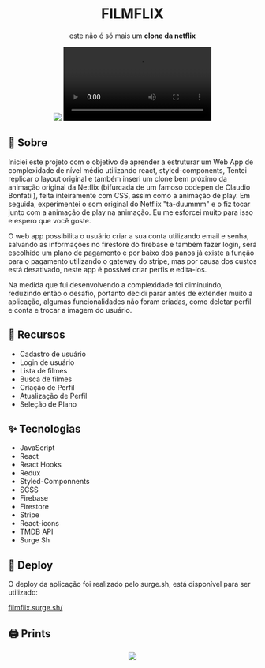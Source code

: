 <div align="center">
<h1>FILMFLIX</h1>
  <p> este não é só mais um <strong>clone da netflix</strong> </p>
 </div>
<div align="center">
  <img src="https://user-images.githubusercontent.com/80063365/156101769-1b113876-e767-463e-93bb-7a1a437b5912.jpg" />
  <video src="https://user-images.githubusercontent.com/80063365/156107914-aef9696d-3cfb-4069-87a1-cf4ae9f467a5.mp4" />
</div>

## :dart: Sobre

<p>Iniciei este projeto com o objetivo de aprender a estruturar um Web App de complexidade de nível médio utilizando react, styled-components, Tentei replicar o layout original e também inseri um clone bem próximo da animação original da Netflix (bifurcada de um famoso codepen de Claudio Bonfati ), feita inteiramente com CSS, assim como a animação de play. Em seguida, experimentei o som original do Netflix "ta-duummm" e o fiz tocar junto com a animação de play na animação.
Eu me esforcei muito para isso e espero que você goste.</p>

<p>O web app possibilita o usuário criar a sua conta utilizando email e senha, salvando as informações no firestore do firebase e também fazer login, será escolhido um plano de pagamento e por baixo dos panos já existe a função para o pagamento utilizando o gateway do stripe, mas por causa dos custos está desativado, neste app é possivel criar perfis e edita-los.</p>
<p> Na medida que fui desenvolvendo a complexidade foi diminuindo, reduzindo então o desafio, portanto decidi parar antes de extender muito a aplicação, algumas funcionalidades não foram criadas, como deletar perfil e conta e trocar a imagem do usuário.</p>

## :tophat: Recursos
<ul>
  <li>Cadastro de usuário</li>
  <li>Login de usuário</li>
  <li>Lista de filmes</li>
  <li>Busca de filmes</li>
  <li>Criação de Perfil</li>
  <li>Atualização de Perfil</li>
  <li>Seleção de Plano</li>
 </ul>

## :sparkles: Tecnologias

<ul>
  <li>JavaScript</li>
    <li>React</li>
    <li>React Hooks</li>
    <li>Redux</li>
    <li>Styled-Componnents</li>
    <li>SCSS</li>
    <li>Firebase</li>
    <li>Firestore</li>
    <li>Stripe</li>
    <li>React-icons</li>
  <li>TMDB API</li>
  <li>Surge Sh</li>
</ul>

## :department_store: Deploy

<p>O deploy da aplicação foi realizado pelo surge.sh, está disponível para ser utilizado:</p>
<a href="https://filmflix.surge.sh/" target="_blank">filmflix.surge.sh/</a>

## :printer: Prints
<div align="center">
  <img src="https://user-images.githubusercontent.com/80063365/156101769-1b113876-e767-463e-93bb-7a1a437b5912.jpg" />
</div>
